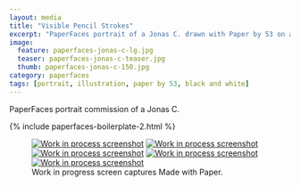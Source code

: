```yaml
---
layout: media
title: "Visible Pencil Strokes"
excerpt: "PaperFaces portrait of a Jonas C. drawn with Paper by 53 on an iPad."
image: 
  feature: paperfaces-jonas-c-lg.jpg
  teaser: paperfaces-jonas-c-teaser.jpg
  thumb: paperfaces-jonas-c-150.jpg
category: paperfaces
tags: [portrait, illustration, paper by 53, black and white]
---
```


PaperFaces portrait commission of a Jonas C.

{% include paperfaces-boilerplate-2.html %}

<figure class="third">
  <a href="{{ site.url }}/images/paperfaces-jonas-c-process-1-lg.jpg"><img src="{{ site.url }}/images/paperfaces-jonas-c-process-1-600.jpg" alt="Work in process screenshot"></a>
  <a href="{{ site.url }}/images/paperfaces-jonas-c-process-2-lg.jpg"><img src="{{ site.url }}/images/paperfaces-jonas-c-process-2-600.jpg" alt="Work in process screenshot"></a>
  <a href="{{ site.url }}/images/paperfaces-jonas-c-process-3-lg.jpg"><img src="{{ site.url }}/images/paperfaces-jonas-c-process-3-600.jpg" alt="Work in process screenshot"></a>
  <a href="{{ site.url }}/images/paperfaces-jonas-c-process-4-lg.jpg"><img src="{{ site.url }}/images/paperfaces-jonas-c-process-4-600.jpg" alt="Work in process screenshot"></a>
  <a href="{{ site.url }}/images/paperfaces-jonas-c-process-5-lg.jpg"><img src="{{ site.url }}/images/paperfaces-jonas-c-process-5-600.jpg" alt="Work in process screenshot"></a>
  <figcaption>Work in progress screen captures Made with Paper.</figcaption>
</figure>